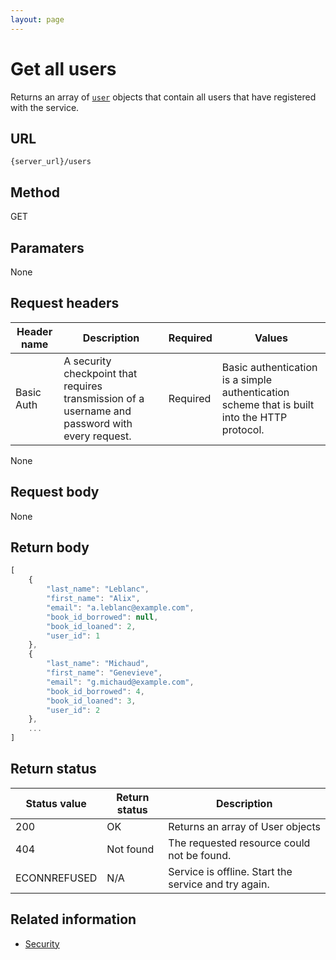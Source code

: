 ```yaml
---
layout: page
---
```


# Get all users

Returns an array of [`user`](user.md) objects that contain all users that have registered with the service.

## URL

```shell
{server_url}/users
```

## Method

GET

## Paramaters

None

## Request headers

| Header name | Description | Required | Values |
| -------------- | ------ | ------------ |------------ |
| Basic Auth | A security checkpoint that requires transmission of a username and password with every request. | Required | Basic authentication is a simple authentication scheme that is built into the HTTP protocol. |

None

## Request body

None

## Return body

```js
[
    {
        "last_name": "Leblanc",
        "first_name": "Alix",
        "email": "a.leblanc@example.com",
        "book_id_borrowed": null,
        "book_id_loaned": 2,
        "user_id": 1
    },
    {
        "last_name": "Michaud",
        "first_name": "Genevieve",
        "email": "g.michaud@example.com",
        "book_id_borrowed": 4,
        "book_id_loaned": 3,
        "user_id": 2
    },
    ...
]
```

## Return status

| Status value | Return status | Description |
| ------------- | ----------- | ----------- |
| 200 | OK | Returns an array of User objects |
| 404 | Not found | The requested resource could not be found. |
| ECONNREFUSED | N/A | Service is offline. Start the service and try again. |

## Related information

* [Security](quickstart.md#security)